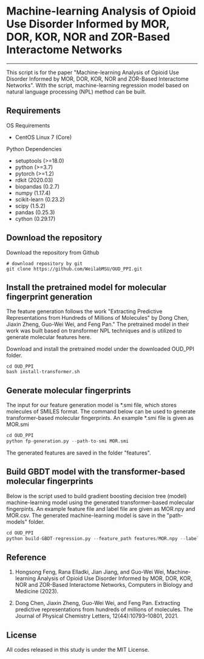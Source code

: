 # Machine-learning Analysis of Opioid Use Disorder Informed by MOR, DOR, KOR, NOR and ZOR-Based Interactome Networks

---
This script is for the paper "Machine-learning Analysis of Opioid Use Disorder Informed by MOR, DOR, KOR, NOR and ZOR-Based Interactome Networks". With the script, machine-learning regression model based on natural language processing (NPL) method can be built.

## Requirements

OS Requirements
- CentOS Linux 7 (Core)

Python Dependencies
- setuptools (>=18.0)
- python (>=3.7)
- pytorch (>=1.2)
- rdkit (2020.03)
- biopandas (0.2.7)
- numpy (1.17.4)
- scikit-learn (0.23.2)
- scipy (1.5.2)
- pandas (0.25.3)
- cython (0.29.17)


## Download the repository
Download the repository from Github
```shell
# download repository by git
git clone https://github.com/WeilabMSU/OUD_PPI.git
```
## Install the pretrained model for molecular fingerprint generation

The feature generation follows the work "Extracting Predictive Representations from Hundreds of Millions of Molecules" by Dong Chen, Jiaxin Zheng, Guo-Wei Wei, and Feng Pan." The pretrained model in their work was built based on transformer NPL techniques and is utilized to generate molecular features here.

Download and install the pretrained model under the downloaded OUD_PPI folder.

```shell
cd OUD_PPI
bash install-transformer.sh
```

## Generate molecular fingerprints
The input for our feature generation model is *.smi file, which stores molecules of SMILES format. The command below can be used to generate transformer-based molecular fingerprints. An example *.smi file is given as MOR.smi

```python
cd OUD_PPI
python fp-generation.py --path-to-smi MOR.smi
```
The generated features are saved in the folder "features".

## Build GBDT model with the transformer-based molecular fingerprints
Below is the script used to build gradient boosting decision tree (model) machine-learning model using the generated transformer-based molecular fingerpints. An example feature file and label file are given as MOR.npy and MOR.csv. The generated machine-learning model is save in the "path-models" folder.

```python
cd OUD_PPI
python build-GBDT-regression.py --feature_path features/MOR.npy --label_path MOR.csv --save_model_name MOR
```

## Reference

1. Hongsong Feng, Rana Elladki, Jian Jiang, and Guo-Wei Wei, Machine-learning Analysis of Opioid Use Disorder Informed by MOR, DOR, KOR, NOR and ZOR-Based Interactome Networks, Computers in Biology and Medicine (2023).

2. Dong Chen, Jiaxin Zheng, Guo-Wei Wei, and Feng Pan. Extracting predictive representations from
hundreds of millions of molecules. The Journal of Physical Chemistry Letters, 12(44):10793–10801, 2021.

## License
All codes released in this study is under the MIT License.
